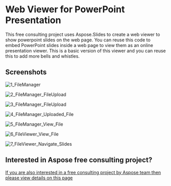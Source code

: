 # Web Viewer for PowerPoint Presentation

This free consulting project uses Aspose.Slides to create a web viewer to show powerpoint slides on the web page.
You can reuse this code to embed PowerPoint slides inside a web page to view them as an online presentation viewer. 
This is a basic version of this viewer and you can reuse this to add more bells and whistles. 


## Screenshots

![1_FileManager](https://user-images.githubusercontent.com/1214951/62836605-55080180-bc7e-11e9-8937-8624682e47e5.png)

![2_FileManager_FileUpload](https://user-images.githubusercontent.com/1214951/62836607-5a654c00-bc7e-11e9-86a6-9a249b4a2c11.png)

![3_FileManager_FileUpload](https://user-images.githubusercontent.com/1214951/62836608-5e916980-bc7e-11e9-8b24-5e5129f71e17.png)

![4_FileManager_Uploaded_File](https://user-images.githubusercontent.com/1214951/62836612-64874a80-bc7e-11e9-946f-b46b91d9a718.png)

![5_FileManager_View_File](https://user-images.githubusercontent.com/1214951/62836614-68b36800-bc7e-11e9-9e28-12eb78613fbf.png)

![6_FileViewer_View_File](https://user-images.githubusercontent.com/1214951/62836616-6cdf8580-bc7e-11e9-91be-5e2a5c339129.png)

![7_FileViewer_Navigate_Slides](https://user-images.githubusercontent.com/1214951/62836621-70730c80-bc7e-11e9-8f50-5ab8c2368991.png)

## Interested in Aspose free consulting project?
[If you are also interested in a free consulting project by Aspose team then please view details on this page](https://aspose-free-consulting.github.io/)
